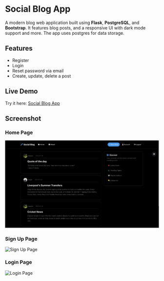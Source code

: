 # Social Blog App 

A modern blog web application built using **Flask**, **PostgreSQL**, and **Bootstrap**. It features blog posts, and a responsive UI with dark mode support and more. The app uses postgres for data storage.

## Features

- Register
- Login
- Reset password via email
- Create, update, delete a post

## Live Demo

Try it here: [Social Blog App](https://socialblog-1c21f5048bb1.herokuapp.com)
## Screenshot

### Home Page
![Home Page](<screenshot/home page dark.png>)

### Sign Up Page
![Sign Up Page](<screenshot/Screenshot 2025-07-28 at 6.46.23 PM.png>)

### Login Page
![Login Page](<screenshot/Screenshot 2025-07-28 at 5.07.01 PM.png>)
